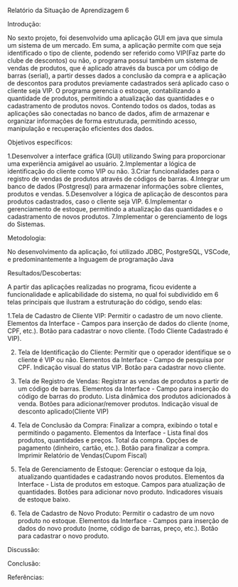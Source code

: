 Relatório da Situação de Aprendizagem 6 

Introdução:

  No sexto projeto, foi desenvolvido uma aplicação GUI em java que simula um sistema de um mercado. Em suma, a aplicação permite com que seja identificado o tipo de cliente,
podendo ser referido como VIP(Faz parte do clube de descontos) ou não, o programa possui também um sistema de vendas de produtos, que é aplicado através da busca por um código
de barras (serial), a partir desses dados a conclusão da compra e a aplicação de descontos para produtos previamente cadastrados será aplicado caso o cliente seja VIP.
  O programa gerencia o estoque, contabilizando a quantidade de produtos, permitindo a atualização das quantidades e o cadastramento de produtos novos. Contendo todos os dados,
todas as aplicações são conectadas no banco de dados, afim de armazenar e organizar informações de forma estruturada, permitindo acesso, manipulação e recuperação eficientes
dos dados.

Objetivos específicos:

  1.Desenvolver a interface gráfica (GUI) utilizando Swing para proporcionar uma experiência amigável ao usuário.
  2.Implementar a lógica de identificação do cliente como VIP ou não.
  3.Criar funcionalidades para o registro de vendas de produtos através de códigos de barras.
  4.Integrar um banco de dados (Postgresql) para armazenar informações sobre clientes, produtos e vendas.
  5.Desenvolver a lógica de aplicação de descontos para produtos cadastrados, caso o cliente seja VIP.
  6.Implementar o gerenciamento de estoque, permitindo a atualização das quantidades e o cadastramento de novos produtos.
  7.Implementar o gerenciamento de logs do Sistemas.
  
Metodologia:

  No desenvolvimento da aplicação, foi utilizado JDBC, PostgreSQL, VSCode, e predominantemente a lnguagem de programação Java

Resultados/Descobertas:

  A partir das aplicações realizadas no programa, ficou evidente a funcionalidade e aplicabilidade do sistema, no qual foi subdividido em 6 telas principais que ilustram 
a estruturação do código, sendo elas:

  1.Tela de Cadastro de Cliente VIP: Permitir o cadastro de um novo cliente.
  Elementos da Interface - Campos para inserção de dados do cliente (nome, CPF, etc.).
                           Botão para cadastrar o novo cliente. (Todo Cliente Cadastrado é VIP).

  2. Tela de Identificação do Cliente: Permitir que o operador identifique se o cliente é VIP ou não.
  Elementos da Interface - Campo de pesquisa por CPF.
                           Indicação visual do status VIP.
                           Botão para cadastrar novo cliente.

  3. Tela de Registro de Vendas: Registrar as vendas de produtos a partir de um código de barras.
  Elementos da Interface - Campo para inserção do código de barras do produto.
                           Lista dinâmica dos produtos adicionados à venda.
                           Botões para adicionar/remover produtos.
                           Indicação visual de desconto aplicado(Cliente VIP)

  4. Tela de Conclusão da Compra: Finalizar a compra, exibindo o total e permitindo o pagamento.
  Elementos da Interface - Lista final dos produtos, quantidades e preços.
                           Total da compra.
                           Opções de pagamento (dinheiro, cartão, etc.).
                           Botão para finalizar a compra.
                           Imprimir Relatório de Vendas(Cupom Fiscal)

  5. Tela de Gerenciamento de Estoque: Gerenciar o estoque da loja, atualizando quantidades e cadastrando novos produtos.
  Elementos da Interface - Lista de produtos em estoque.
                           Campos para atualização de quantidades.
                           Botões para adicionar novo produto.
                           Indicadores visuais de estoque baixo.

  6. Tela de Cadastro de Novo Produto: Permitir o cadastro de um novo produto no estoque.
  Elementos da Interface - Campos para inserção de dados do novo produto (nome, código de barras, preço, etc.).
                           Botão para cadastrar o novo produto.





Discussão:



Conclusão:



Referências:
